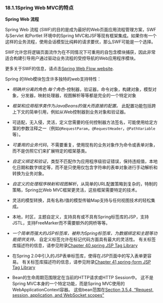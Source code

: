 ### 18.1.1Spring Web MVC的特点

**Spring Web 流程**

Spring Web 流程 \(SWF\)的目的是成为最好的Web页面应用流程管理方案，SWF与Servlet 和Portlet 环境中的Spring MVC和JSF等现有框架集成。如果你有一个这样的业务流程，使用会话模型比纯粹的请求要优，那么SWF可能是一个选择。

SWF允许您将逻辑页面流作为在不同情况下可重用的自包含模块捕获，因此非常适合构建引导用户通过驱动业务流程的受控导航的Web应用程序模块。

更多关于SWF的信息，请点击[Spring Web Flow website](http://projects.spring.io/spring-webflow/).

Spring 的Web模块包含许多独特的web支持特性：

* _明确并分离的角色.每个角色_-控制器，验证器，命令对象，构建对象，模型对象，分发器，映射处理器，视图解析等等都是完全的一个特定对象

* _框架和应用程序类作为JavaBeans的强大而直接的配置。_ 此配置功能包括跨上下文的简单引用，例如从Web控制器到业务对象和验证器。

* 可适配，无入侵，灵活，定义您需要的任何控制器方法签名，可能使用给定方案的参数注释之一（例如`@RequestParam`，`@RequestHeader`，`@PathVariable`等）。

* _可重用的业务代码_，不需要重复，使用现有的业务对象作为命令或表单对象，而不是仿照它们来扩展特定的框架基类。

* _自定义绑定和验证_，类型不匹配作为应用程序级验证错误，保持违规值，本地化日期和数字绑定等，而不是只使用仅包含字符串的表单对象进行手动解析和转换为业务对象。

* _自定义的处理程序映射和视图解析_，从简单的URL配置策略到复杂的，特制的策略，Spring比Web MVC框架更灵活，这些框架需要特定的技术。

* 灵活的模型转换，具有名称/值的模型传输Map支持与任何视图技术的轻松集成。

* 本地，时区，主题自定义，支持具有或不具有Spring标签库的JSP，支持JSTL，支持FreeMarker而不需要额外的网桥等等。

* _一个简单而强大的JSP标签库，被称为Spring标签库，为数据绑定和主题等功能提供支持。_ 自定义标签允许在标记代码方面具有最大的灵活性。 有关标签库描述符的信息，请参见附录[Chapter 40,spring JSP Tag Library](http://docs.spring.io/spring/docs/5.0.0.M5/spring-framework-reference/html/spring-tld.html)

* 在Spring 2.0中引入的JSP表单标签库，使得在JSP页面中的写入表单更容易。 有关标签库描述符的信息，请参见附录[Chapter 41,spring-form JSP Tag Library](http://docs.spring.io/spring/docs/5.0.0.M5/spring-framework-reference/html/spring-form-tld.html)

* Bean的生命周期范围限定在当前的HTTP请求或HTTP Session中。 这不是Spring MVC本身的一个特定功能，而是Spring MVC使用的WebApplicationContext容器。 这些bean范围在[Section 3.5.4, “Request, session, application, and WebSocket scopes”](http://docs.spring.io/spring/docs/5.0.0.M5/spring-framework-reference/html/beans.html#beans-factory-scopes-other)



